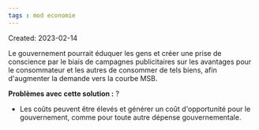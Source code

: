 ```yaml
---
tags : mod economie
---
```

Created: 2023-02-14

Le gouvernement pourrait éduquer les gens et créer une prise de conscience par le biais de campagnes publicitaires sur les avantages pour le consommateur et les autres de consommer de tels biens, afin d'augmenter la demande vers la courbe MSB. 

**Problèmes avec cette solution :**
?
-   Les coûts peuvent être élevés et générer un coût d'opportunité pour le gouvernement, comme pour toute autre dépense gouvernementale.